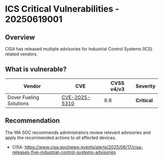 # ICS Critical Vulnerabilities - 20250619001

## Overview

CISA has released multiple advisories for Industrial Control Systems (ICS) related vendors.

## What is vulnerable?

| Vendor                  | CVE                                                             | CVSS v4/v3 | Severity     |
| ----------------------- | --------------------------------------------------------------- | ---------- | ------------ |
| Dover Fueling Solutions | [CVE-2025-5310](https://www.cve.org/CVERecord?id=CVE-2025-5310) | 9.8        | **Critical** |

## Recommendation

The WA SOC recommends administrators review relevant advisories and apply the recommended actions to all affected devices.

- CISA: <https://www.cisa.gov/news-events/alerts/2025/06/17/cisa-releases-five-industrial-control-systems-advisories>
